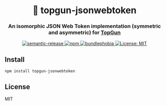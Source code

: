 <h1 align="center" style="border-bottom: none;">🔑 topgun-jsonwebtoken</h1>
<h3 align="center">An isomorphic JSON Web Token implementation (symmetric and asymmetric) for <a href="https://github.com/TopGunBuild/topgun">TopGun</a></h3>

<p align="center">
  <a href="https://github.com/semantic-release/semantic-release">
      <img alt="semantic-release" src="https://img.shields.io/badge/%20%20%F0%9F%93%A6%F0%9F%9A%80-semantic--release-e10079.svg">
  </a>
  <a href="https://npm.im/topgun-jsonwebtoken">
    <img alt="npm" src="https://badgen.net/npm/v/topgun-jsonwebtoken">
  </a>
  <a href="https://bundlephobia.com/result?p=topgun-jsonwebtoken">
    <img alt="bundlephobia" src="https://img.shields.io/bundlephobia/minzip/topgun-jsonwebtoken.svg">
  </a>
  <a href="https://opensource.org/licenses/MIT">
      <img alt="License: MIT" src="https://img.shields.io/badge/License-MIT-yellow.svg">
  </a>
</p>

## Install

`npm install topgun-jsonwebtoken`

## License

MIT

